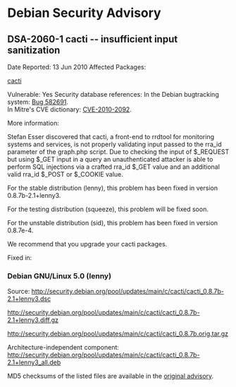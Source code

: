 
Debian Security Advisory
========================


DSA-2060-1 cacti -- insufficient input sanitization
---------------------------------------------------



Date Reported:
13 Jun 2010
Affected Packages:

[cacti](https://packages.debian.org/src:cacti)

Vulnerable:
Yes
Security database references:
In the Debian bugtracking system: [Bug 582691](https://bugs.debian.org/cgi-bin/bugreport.cgi?bug=582691).  
In Mitre's CVE dictionary: [CVE-2010-2092](https://security-tracker.debian.org/tracker/CVE-2010-2092).  

More information:

Stefan Esser discovered that cacti, a front-end to rrdtool for monitoring
systems and services, is not properly validating input passed to the rra\_id
parameter of the graph.php script. Due to checking the input of $\_REQUEST
but using $\_GET input in a query an unauthenticated attacker is able to
perform SQL injections via a crafted rra\_id $\_GET value and an additional
valid rra\_id $\_POST or $\_COOKIE value.


For the stable distribution (lenny), this problem has been fixed in
version 0.8.7b-2.1+lenny3.


For the testing distribution (squeeze), this problem will be fixed soon.


For the unstable distribution (sid), this problem has been fixed in
version 0.8.7e-4.


We recommend that you upgrade your cacti packages.



Fixed in:

### Debian GNU/Linux 5.0 (lenny)



Source:
 <http://security.debian.org/pool/updates/main/c/cacti/cacti_0.8.7b-2.1+lenny3.dsc>  

<http://security.debian.org/pool/updates/main/c/cacti/cacti_0.8.7b-2.1+lenny3.diff.gz>  

<http://security.debian.org/pool/updates/main/c/cacti/cacti_0.8.7b.orig.tar.gz>  

Architecture-independent component:
 <http://security.debian.org/pool/updates/main/c/cacti/cacti_0.8.7b-2.1+lenny3_all.deb>  


MD5 checksums of the listed files are available in the [original advisory](https://lists.debian.org/debian-security-announce/2010/msg00103.html).





